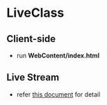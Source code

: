 # LiveClass
## Client-side
- run **WebContent/index.html**

## Live Stream
- refer [this document](livestream/README.md) for detail